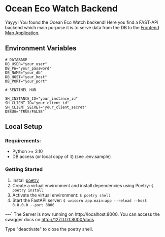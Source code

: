 # Ocean Eco Watch Backend

Yayyy! You found the Ocean Eco Watch backend! Here you find a FAST-API backend which main purpose it is to serve data from the DB to the [Frontend Map Application](https://github.com/OceanEcoWatch/OceanEcoWatchMap/tree/main#).

## Environment Variables

```
# DATABASE
DB_USER="your_user"
DB_PW="your_password"
DB_NAME="your_db"
DB_HOST="your_host"
DB_PORT="your_port"

# SENTINEL HUB

SH_INSTANCE_ID="your_instance_id"
SH_CLIENT_ID="your_client_id"
SH_CLIENT_SECRET="your_client_secret"
DEBUG="TRUE/FALSE"
```

## Local Setup

### Requirements:

- Python >= 3.10
- DB access (or local copy of it) (see .env.sample)

### Getting Started

1. Install [poetry](https://python-poetry.org/)
2. Create a virtual environment and install dependencies using Poetry: `$ poetry install`
3. Activate the virtual environment: `$ poetry shell`
4. Start the FastAPI server: `$ uvicorn app.main:app --reload --host 0.0.0.0 --port 8000`

---`
The Server is now running on http://localhost:8000. You can access the swagger docs on http://127.0.0.1:8000/docs

Type "deactivate" to close the poetry shell.
